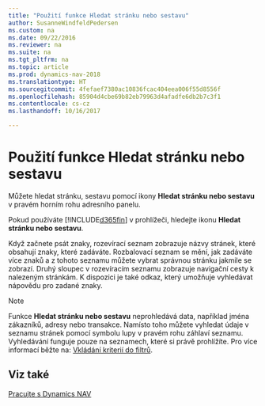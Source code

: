```yaml
---
title: "Použití funkce Hledat stránku nebo sestavu"
author: SusanneWindfeldPedersen
ms.custom: na
ms.date: 09/22/2016
ms.reviewer: na
ms.suite: na
ms.tgt_pltfrm: na
ms.topic: article
ms.prod: dynamics-nav-2018
ms.translationtype: HT
ms.sourcegitcommit: 4fefaef7380ac10836fcac404eea006f55d8556f
ms.openlocfilehash: 85904d4cbe69b82eb79963d4afadfe6db2b7c3f1
ms.contentlocale: cs-cz
ms.lasthandoff: 10/16/2017

---
```


# <a name="using-search-for-page-or-report"></a>Použití funkce Hledat stránku nebo sestavu
Můžete hledat stránku, sestavu pomocí ikony **Hledat stránku nebo sestavu** v pravém horním rohu adresního panelu.

Pokud používáte [!INCLUDE[d365fin](includes/d365fin_md.md)] v prohlížeči, hledejte ikonu **Hledat stránku nebo sestavu**.

Když začnete psát znaky, rozevírací seznam zobrazuje názvy stránek, které obsahují znaky, které zadáváte. Rozbalovací seznam se mění, jak zadáváte více znaků a z tohoto seznamu můžete vybrat správnou stránku jakmile se zobrazí. Druhý sloupec v rozevíracím seznamu zobrazuje navigační cesty k nalezeným stránkám. K dispozici je také odkaz, který umožňuje vyhledávat nápovědu pro zadané znaky.

> [!NOTE]  
>   Funkce **Hledat stránku nebo sestavu** neprohledává data, například jména zákazníků, adresy nebo transakce. Namísto toho můžete vyhledat údaje v seznamu stránek pomocí symbolu lupy v pravém rohu záhlaví seznamu. Vyhledávání funguje pouze na seznamech, které si právě prohlížíte. Pro více informací běžte na: [Vkládání kriterií do filtrů](ui-enter-criteria-filters.md).  

## <a name="see-also"></a>Viz také
[Pracujte s Dynamics NAV](ui-work-product.md)

